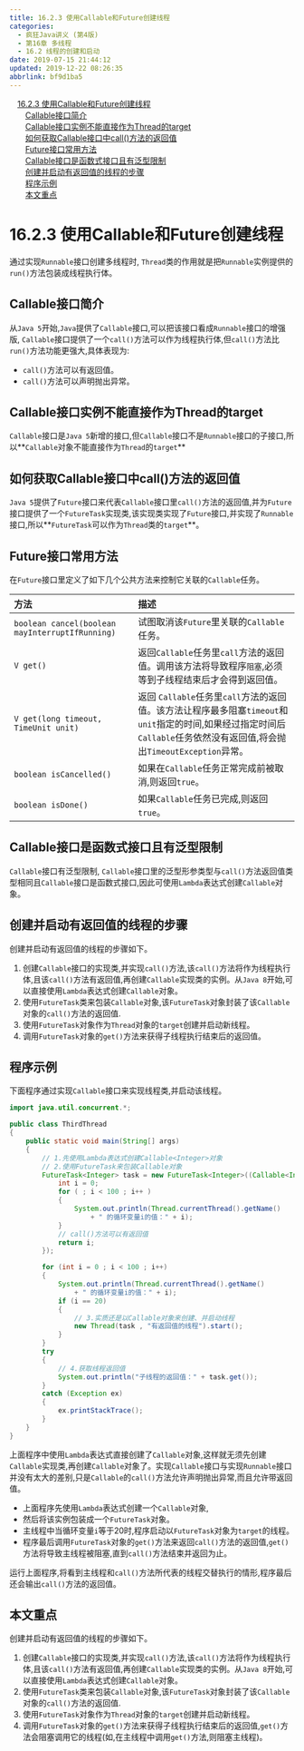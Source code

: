 ```yaml
---
title: 16.2.3 使用Callable和Future创建线程
categories: 
  - 疯狂Java讲义 (第4版)
  - 第16章 多线程
  - 16.2 线程的创建和启动
date: 2019-07-15 21:44:12
updated: 2019-12-22 08:26:35
abbrlink: bf9d1ba5
---
```

<div id='my_toc'><a href="/JavaReadingNotes/bf9d1ba5/#16-2-3-使用Callable和Future创建线程" class="header_1">16.2.3 使用Callable和Future创建线程</a><br><a href="/JavaReadingNotes/bf9d1ba5/#Callable接口简介" class="header_2">Callable接口简介</a><br><a href="/JavaReadingNotes/bf9d1ba5/#Callable接口实例不能直接作为Thread的target" class="header_2">Callable接口实例不能直接作为Thread的target</a><br><a href="/JavaReadingNotes/bf9d1ba5/#如何获取Callable接口中call-方法的返回值" class="header_2">如何获取Callable接口中call()方法的返回值</a><br><a href="/JavaReadingNotes/bf9d1ba5/#Future接口常用方法" class="header_2">Future接口常用方法</a><br><a href="/JavaReadingNotes/bf9d1ba5/#Callable接口是函数式接口且有泛型限制" class="header_2">Callable接口是函数式接口且有泛型限制</a><br><a href="/JavaReadingNotes/bf9d1ba5/#创建并启动有返回值的线程的步骤" class="header_2">创建并启动有返回值的线程的步骤</a><br><a href="/JavaReadingNotes/bf9d1ba5/#程序示例" class="header_2">程序示例</a><br><a href="/JavaReadingNotes/bf9d1ba5/#本文重点" class="header_2">本文重点</a><br></div>
<style>.header_1{margin-left: 1em;}.header_2{margin-left: 2em;}.header_3{margin-left: 3em;}.header_4{margin-left: 4em;}.header_5{margin-left: 5em;}.header_6{margin-left: 6em;}</style>
<!--more-->
<script>if (navigator.platform.search('arm')==-1){document.getElementById('my_toc').style.display = 'none';}var e,p = document.getElementsByTagName('p');while (p.length>0) {e = p[0];e.parentElement.removeChild(e);}</script>

<!--end-->
<!--SSTStart-->
# 16.2.3 使用Callable和Future创建线程 #
通过实现`Runnable`接口创建多线程时, `Thread`类的作用就是把`Runnable`实例提供的`run()`方法包装成线程执行体。
## Callable接口简介 ##
从`Java 5`开始,`Java`提供了`Callable`接口,可以把该接口看成`Runnable`接口的增强版, `Callable`接口提供了一个`call()`方法可以作为线程执行体,但`call()`方法比`run()`方法功能更强大,具体表现为:
- `call()`方法可以有返回值。
- `call()`方法可以声明抛出异常。

## Callable接口实例不能直接作为Thread的target ##
`Callable`接口是`Java 5`新增的接口,但`Callable`接口不是`Runnable`接口的子接口,所以**`Callable`对象不能直接作为`Thread`的`target`**
## 如何获取Callable接口中call()方法的返回值 ##
`Java 5`提供了`Future`接口来代表`Callable`接口里`call()`方法的返回值,并为`Future`接口提供了一个`FutureTask`实现类,该实现类实现了`Future`接口,并实现了`Runnable`接口,所以**`FutureTask`可以作为`Thread`类的`target`**。

## Future接口常用方法 ##
在`Future`接口里定义了如下几个公共方法来控制它关联的`Callable`任务。

|方法|描述|
|:---|:---|
|`boolean cancel(boolean mayInterruptIfRunning)`|试图取消该`Future`里关联的`Callable`任务。|
|`V get()`|返回`Callable`任务里`call`方法的返回值。调用该方法将导致程序`阻塞`,必须等到子线程结束后才会得到返回值。|
|`V get(long timeout, TimeUnit unit)`|返回 `Callable`任务里`call`方法的返回值。该方法让程序最多阻塞`timeout`和`unit`指定的时间,如果经过指定时间后 `Callable`任务依然没有返回值,将会抛出`TimeoutException`异常。|
|`boolean isCancelled()`|如果在`Callable`任务正常完成前被取消,则返回`true`。|
|`boolean isDone()`|如果`Callable`任务已完成,则返回`true`。|
## Callable接口是函数式接口且有泛型限制 ##
`Callable`接口有泛型限制, `Callable`接口里的泛型形参类型与`call()`方法返回值类型相同且`Callable`接口是函数式接口,因此可使用`Lambda`表达式创建`Callable`对象。
## 创建并启动有返回值的线程的步骤 ##
创建并启动有返回值的线程的步骤如下。
1. 创建`Callable`接口的实现类,并实现`call()`方法,该`call()`方法将作为线程执行体,且该`call()`方法有返回值,再创建`Callable`实现类的实例。从`Java 8`开始,可以直接使用`Lambda`表达式创建`Callable`对象。
2. 使用`FutureTask`类来包装`Callable`对象,该`FutureTask`对象封装了该`Callable`对象的`call()`方法的返回值.
3. 使用`FutureTask`对象作为`Thread`对象的`target`创建并启动新线程。
4. 调用`FutureTask`对象的`get()`方法来获得子线程执行结束后的返回值。

<!--SSTStop-->
## 程序示例 ##
下面程序通过实现`Callable`接口来实现线程类,并启动该线程。
```java
import java.util.concurrent.*;

public class ThirdThread
{
    public static void main(String[] args)
    {
        // 1.先使用Lambda表达式创建Callable<Integer>对象
        // 2.使用FutureTask来包装Callable对象
        FutureTask<Integer> task = new FutureTask<Integer>((Callable<Integer>)() -> {
            int i = 0;
            for ( ; i < 100 ; i++ )
            {
                System.out.println(Thread.currentThread().getName()
                    + " 的循环变量i的值：" + i);
            }
            // call()方法可以有返回值
            return i;
        });

        for (int i = 0 ; i < 100 ; i++)
        {
            System.out.println(Thread.currentThread().getName()
                + " 的循环变量i的值：" + i);
            if (i == 20)
            {
                // 3.实质还是以Callable对象来创建、并启动线程
                new Thread(task , "有返回值的线程").start();
            }
        }
        try
        {
            // 4.获取线程返回值
            System.out.println("子线程的返回值：" + task.get());
        }
        catch (Exception ex)
        {
            ex.printStackTrace();
        }
    }
}
```
上面程序中使用`Lambda`表达式直接创建了`Callable`对象,这样就无须先创建`Callable`实现类,再创建`Callable`对象了。实现`Callable`接口与实现`Runnable`接口并没有太大的差别,只是`Callable`的`call()`方法允许声明抛出异常,而且允许带返回值。
- 上面程序先使用`Lambda`表达式创建一个`Callable`对象,
- 然后将该实例包装成一个`FutureTask`对象。
- 主线程中当循环变量`i`等于20时,程序启动以`FutureTask`对象为`target`的线程。
- 程序最后调用`FutureTask`对象的`get()`方法来返回`call()`方法的返回值,`get()`方法将导致主线程被阻塞,直到`call()`方法结束并返回为止。

运行上面程序,将看到主线程和`call()`方法所代表的线程交替执行的情形,程序最后还会输出`call()`方法的返回值。
<!--SSTStart-->
## 本文重点 ##
创建并启动有返回值的线程的步骤如下。
1. 创建`Callable`接口的实现类,并实现`call()`方法,该`call()`方法将作为线程执行体,且该`call()`方法有返回值,再创建`Callable`实现类的实例。从`Java 8`开始,可以直接使用`Lambda`表达式创建`Callable`对象。
2. 使用`FutureTask`类来包装`Callable`对象,该`FutureTask`对象封装了该`Callable`对象的`call()`方法的返回值.
3. 使用`FutureTask`对象作为`Thread`对象的`target`创建并启动新线程。
4. 调用`FutureTask`对象的`get()`方法来获得子线程执行结束后的返回值,`get()`方法会阻塞调用它的线程(如,在主线程中调用`get()`方法,则阻塞主线程)。
<!--SSTStop-->

